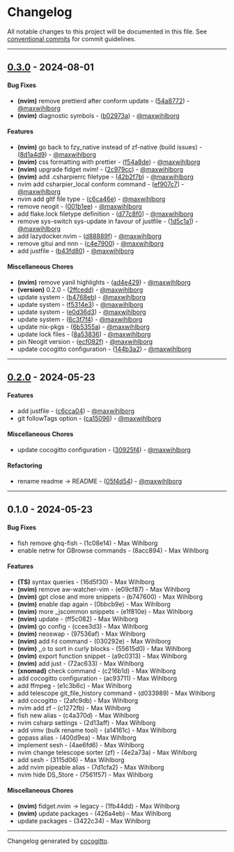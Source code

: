 # Changelog
All notable changes to this project will be documented in this file. See [conventional commits](https://www.conventionalcommits.org/) for commit guidelines.

- - -
## [0.3.0](https://github.com/maxwihlborg/system-definition/compare/b43fd80046c93627e81696ac19fafb70450bb579..0.3.0) - 2024-08-01
#### Bug Fixes
- **(nvim)** remove prettierd after conform update - ([54a8772](https://github.com/maxwihlborg/system-definition/commit/54a877217d2ed408a8d618b38e4daad48d8dda5a)) - [@maxwihlborg](https://github.com/maxwihlborg)
- **(nvim)** diagnostic symbols - ([b02973a](https://github.com/maxwihlborg/system-definition/commit/b02973a3562f330d8490b191c733938e00b6c748)) - [@maxwihlborg](https://github.com/maxwihlborg)
#### Features
- **(nvim)** go back to fzy_native instead of zf-native (build issues) - ([8d1a4d9](https://github.com/maxwihlborg/system-definition/commit/8d1a4d9298b7178fbdde3ac6aeb6216100afb724)) - [@maxwihlborg](https://github.com/maxwihlborg)
- **(nvim)** css formatting with prettier - ([f54a8de](https://github.com/maxwihlborg/system-definition/commit/f54a8de6dd2a391b8303c9255283e6fae597fda4)) - [@maxwihlborg](https://github.com/maxwihlborg)
- **(nvim)** upgrade fidget nvim! - ([2c979cc](https://github.com/maxwihlborg/system-definition/commit/2c979cc63c399dfec86d8287aee10817f2d48019)) - [@maxwihlborg](https://github.com/maxwihlborg)
- **(nvim)** add .csharpierrc filetype - ([42b2f7b](https://github.com/maxwihlborg/system-definition/commit/42b2f7b1f0800180d62fc32feb2a960372a5f286)) - [@maxwihlborg](https://github.com/maxwihlborg)
- nvim add csharpier_local conform command - ([ef907c7](https://github.com/maxwihlborg/system-definition/commit/ef907c74c7912d67243106842bcaff38dd54c746)) - [@maxwihlborg](https://github.com/maxwihlborg)
- nvim add gltf file type - ([c6ca46e](https://github.com/maxwihlborg/system-definition/commit/c6ca46eafbdb0e8591a2a82efa0cba7bb5528fb4)) - [@maxwihlborg](https://github.com/maxwihlborg)
- remove neogit - ([001b1ee](https://github.com/maxwihlborg/system-definition/commit/001b1eed127d811c980885b805e3d2eb560ccf7c)) - [@maxwihlborg](https://github.com/maxwihlborg)
- add flake.lock filetype definition - ([d77c8f0](https://github.com/maxwihlborg/system-definition/commit/d77c8f0a5963489f864f6604044bc0cd91a2e14d)) - [@maxwihlborg](https://github.com/maxwihlborg)
- remove sys-switch sys-update in favour of justfile - ([1d5c1a1](https://github.com/maxwihlborg/system-definition/commit/1d5c1a19dd173dbfbdb984151cd8ed9bd47ac14a)) - [@maxwihlborg](https://github.com/maxwihlborg)
- add lazydocker.nvim - ([d88889f](https://github.com/maxwihlborg/system-definition/commit/d88889fefd025ab5da335cddc4754bf76aa7d601)) - [@maxwihlborg](https://github.com/maxwihlborg)
- remove gitui and nnn - ([c4e7900](https://github.com/maxwihlborg/system-definition/commit/c4e7900f2447d489559ce798c1e5cc22820de853)) - [@maxwihlborg](https://github.com/maxwihlborg)
- add justfile - ([b43fd80](https://github.com/maxwihlborg/system-definition/commit/b43fd80046c93627e81696ac19fafb70450bb579)) - [@maxwihlborg](https://github.com/maxwihlborg)
#### Miscellaneous Chores
- **(nvim)** remove yanil highlights - ([ad4e429](https://github.com/maxwihlborg/system-definition/commit/ad4e429e758dd0bcd10b8dad435c445ea8fb993c)) - [@maxwihlborg](https://github.com/maxwihlborg)
- **(version)** 0.2.0 - ([2ffcedd](https://github.com/maxwihlborg/system-definition/commit/2ffcedddd0bf64d8c412d41b75f2478015735b44)) - [@maxwihlborg](https://github.com/maxwihlborg)
- update system - ([b4768eb](https://github.com/maxwihlborg/system-definition/commit/b4768ebbc2052d85ac2f456006174dc130c673bf)) - [@maxwihlborg](https://github.com/maxwihlborg)
- update system - ([f5314e3](https://github.com/maxwihlborg/system-definition/commit/f5314e3e89c69e8c5c1045c9ca7c002c228318f8)) - [@maxwihlborg](https://github.com/maxwihlborg)
- update system - ([e0d36d3](https://github.com/maxwihlborg/system-definition/commit/e0d36d3b2c70a27c77c8762dbcf15d066a7c099c)) - [@maxwihlborg](https://github.com/maxwihlborg)
- update system - ([6c3f7f4](https://github.com/maxwihlborg/system-definition/commit/6c3f7f4d69f360e99e867cd7a106198c6004d7c4)) - [@maxwihlborg](https://github.com/maxwihlborg)
- update nix-pkgs - ([6b5355a](https://github.com/maxwihlborg/system-definition/commit/6b5355a043513df1dc066f2132b1253498154f48)) - [@maxwihlborg](https://github.com/maxwihlborg)
- update lock files - ([8a53836](https://github.com/maxwihlborg/system-definition/commit/8a5383638e864d9b714257484d9a7ce5f8429453)) - [@maxwihlborg](https://github.com/maxwihlborg)
- pin Neogit version - ([ecf082f](https://github.com/maxwihlborg/system-definition/commit/ecf082fb85ba9853775ba304a0e8245c9472006f)) - [@maxwihlborg](https://github.com/maxwihlborg)
- update cocogitto configuration - ([144b3a2](https://github.com/maxwihlborg/system-definition/commit/144b3a2f1b91bfa4483dd59550e7fc233445a03c)) - [@maxwihlborg](https://github.com/maxwihlborg)

- - -

## [0.2.0](https://github.com/maxwihlborg/system-definition/compare/05f4d54347f4c962a99a1bfe72f6a336b98f3b9b..0.2.0) - 2024-05-23
#### Features
- add justfile - ([c6cca04](https://github.com/maxwihlborg/system-definition/commit/c6cca044189ab760aeacf2776a05ed9ebd57795b)) - [@maxwihlborg](https://github.com/maxwihlborg)
- git followTags option - ([ca15096](https://github.com/maxwihlborg/system-definition/commit/ca1509686d45d37bdf367ad1509c30743f7888bc)) - [@maxwihlborg](https://github.com/maxwihlborg)
#### Miscellaneous Chores
- update cocogitto configuration - ([30925f4](https://github.com/maxwihlborg/system-definition/commit/30925f4a49d62398341412ab1ae036eb9ea452e1)) - [@maxwihlborg](https://github.com/maxwihlborg)
#### Refactoring
- rename readme -> README - ([05f4d54](https://github.com/maxwihlborg/system-definition/commit/05f4d54347f4c962a99a1bfe72f6a336b98f3b9b)) - [@maxwihlborg](https://github.com/maxwihlborg)

- - -

## 0.1.0 - 2024-05-23
#### Bug Fixes
- fish remove ghq-fish - (1c08e14) - Max Wihlborg
- enable netrw for GBrowse commands - (8acc894) - Max Wihlborg
#### Features
- **(TS)** syntax queries - (16d5f30) - Max Wihlborg
- **(nvim)** remove aw-watcher-vim - (e09cf87) - Max Wihlborg
- **(nvim)** gpt close and more snippets - (b747600) - Max Wihlborg
- **(nvim)** enable dap again - (0bbcb9e) - Max Wihlborg
- **(nvim)** more _jscommon snippets - (e1f810e) - Max Wihlborg
- **(nvim)** update - (ff5c082) - Max Wihlborg
- **(nvim)** go config - (ccee3d3) - Max Wihlborg
- **(nvim)** neoswap - (97536af) - Max Wihlborg
- **(nvim)** add `Fd` command - (030292e) - Max Wihlborg
- **(nvim)** ,,o to sort in curly blocks - (55615d0) - Max Wihlborg
- **(nvim)** export function snippet - (a9c0313) - Max Wihlborg
- **(nvim)** add just - (72ac633) - Max Wihlborg
- **(xnomad)** check command - (c216b1d) - Max Wihlborg
- add cocogitto configuration - (ac93711) - Max Wihlborg
- add ffmpeg - (e1c3b6c) - Max Wihlborg
- add telescope git_file_history command - (d033989) - Max Wihlborg
- add cocogitto - (2afc9db) - Max Wihlborg
- nvim add zf - (c1272fb) - Max Wihlborg
- fish new alias - (c4a370d) - Max Wihlborg
- nvim csharp settings - (2d13aff) - Max Wihlborg
- add vimv (bulk rename tool) - (a14161c) - Max Wihlborg
- gopass alias - (400d9ea) - Max Wihlborg
- implement sesh - (4ae6fd6) - Max Wihlborg
- nvim change telescope sorter (zf) - (4e2a73a) - Max Wihlborg
- add sesh - (3115d06) - Max Wihlborg
- add nvim pipeable alias - (7d1cfa2) - Max Wihlborg
- nvim hide DS_Store - (7561f57) - Max Wihlborg
#### Miscellaneous Chores
- **(nvim)** fidget.nvim -> legacy - (1fb44dd) - Max Wihlborg
- **(nvim)** update packages - (426a4eb) - Max Wihlborg
- update packages - (3422c34) - Max Wihlborg

- - -

Changelog generated by [cocogitto](https://github.com/cocogitto/cocogitto).